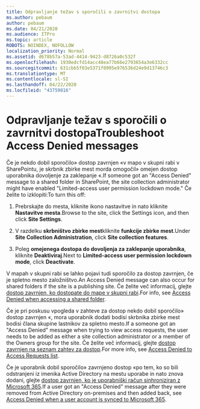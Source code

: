 ```yaml
---
title: Odpravljanje težav s sporočili o zavrnitvi dostopa
ms.author: pebaum
author: pebaum
ms.date: 04/21/2020
ms.audience: ITPro
ms.topic: article
ROBOTS: NOINDEX, NOFOLLOW
localization_priority: Normal
ms.assetid: d678b57a-53ad-4414-9423-d8726a0c532f
ms.openlocfilehash: 1930edcfd14acc48ea77b66e2793654a3e6332cc
ms.sourcegitcommit: 631cbb5f03e5371f0995e976536d24e9d13746c3
ms.translationtype: MT
ms.contentlocale: sl-SI
ms.lasthandoff: 04/22/2020
ms.locfileid: "43759816"
---
```

# <a name="troubleshoot-access-denied-messages"></a><span data-ttu-id="376d2-102">Odpravljanje težav s sporočili o zavrnitvi dostopa</span><span class="sxs-lookup"><span data-stu-id="376d2-102">Troubleshoot Access Denied messages</span></span>

<span data-ttu-id="376d2-103">Če je nekdo dobil sporočilo» dostop zavrnjen «v mapo v skupni rabi v SharePointu, je skrbnik zbirke mest morda omogočil» omejen dostop uporabnika dovoljenje za zaklepanje «.</span><span class="sxs-lookup"><span data-stu-id="376d2-103">If someone got an "Access Denied" message to a shared folder in SharePoint, the site collection administrator might have enabled "Limited-access user permission lockdown mode."</span></span> <span data-ttu-id="376d2-104">Če želite to izklopiti:</span><span class="sxs-lookup"><span data-stu-id="376d2-104">To turn this off:</span></span> 
  
1. <span data-ttu-id="376d2-105">Prebrskajte do mesta, kliknite ikono nastavitve in nato kliknite **Nastavitve mesta**.</span><span class="sxs-lookup"><span data-stu-id="376d2-105">Browse to the site, click the Settings icon, and then click **Site Settings**.</span></span>
    
2. <span data-ttu-id="376d2-106">V razdelku **skrbništvo zbirke mest**kliknite **funkcije zbirke mest**.</span><span class="sxs-lookup"><span data-stu-id="376d2-106">Under **Site Collection Administration**, click **Site collection features**.</span></span>
    
3. <span data-ttu-id="376d2-107">Poleg **omejenega dostopa do dovoljenja za zaklepanje uporabnika**, kliknite **Deaktiviraj**.</span><span class="sxs-lookup"><span data-stu-id="376d2-107">Next to **Limited-access user permission lockdown mode**, click **Deactivate**.</span></span>
    
<span data-ttu-id="376d2-108">V mapah v skupni rabi se lahko pojavi tudi sporočilo za dostop zavrnjen, če je spletno mesto založništvo.</span><span class="sxs-lookup"><span data-stu-id="376d2-108">An Access Denied message can also occur for shared folders if the site is a publishing site.</span></span> <span data-ttu-id="376d2-109">Če želite več informacij, glejte [dostop zavrnjen, ko dostopate do mape v skupni rabi](https://go.microsoft.com/fwlink/?linkid=2004317).</span><span class="sxs-lookup"><span data-stu-id="376d2-109">For info, see [Access Denied when accessing a shared folder](https://go.microsoft.com/fwlink/?linkid=2004317).</span></span>
  
<span data-ttu-id="376d2-110">Če je pri poskusu vpogleda v zahteve za dostop nekdo dobil sporočilo» dostop zavrnjen «, mora uporabnik dodati bodisi skrbnika zbirke mest bodisi člana skupine lastnikov za spletno mesto.</span><span class="sxs-lookup"><span data-stu-id="376d2-110">If a someone got an "Access Denied" message when trying to view access requests, the user needs to be added as either a site collection administrator or a member of the Owners group for the site.</span></span> <span data-ttu-id="376d2-111">Če želite več informacij, glejte [dostop zavrnjen na seznam zahtev za dostop](https://go.microsoft.com/fwlink/?linkid=2004220).</span><span class="sxs-lookup"><span data-stu-id="376d2-111">For more info, see [Access Denied to Access Requests list](https://go.microsoft.com/fwlink/?linkid=2004220).</span></span>
  
<span data-ttu-id="376d2-112">Če je uporabnik dobil sporočilo» zavrnjeno dostop «po tem, ko so bili odstranjeni iz imenika Active Directory na mestu uporabe in nato znova dodani, glejte [dostop zavrnjen, ko je uporabniški račun sinhroniziran z Microsoft 365](https://go.microsoft.com/fwlink/?linkid=2004318).</span><span class="sxs-lookup"><span data-stu-id="376d2-112">If a user got an "Access Denied" message after they were removed from Active Directory on-premises and then added back, see [Access Denied when a user account is synced to Microsoft 365](https://go.microsoft.com/fwlink/?linkid=2004318).</span></span>
  

